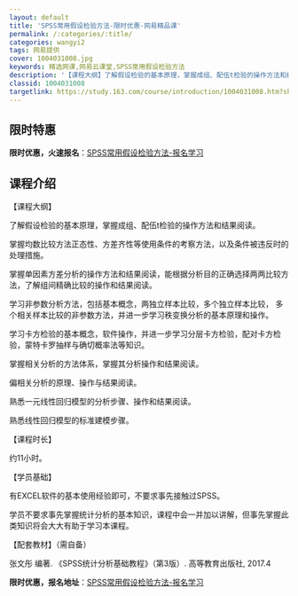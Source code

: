 ```yaml
---
layout: default
title: 'SPSS常用假设检验方法-限时优惠-网易精品课'
permalink: /:categories/:title/
categories: wangyi2
tags: 网易提供
cover: 1004031008.jpg
keywords: 精选网课,网易云课堂,SPSS常用假设检验方法
description: '【课程大纲】了解假设检验的基本原理，掌握成组、配伍t检验的操作方法和结果阅读。掌握均数比较方法正态性、方差齐性等使用条件'
classid: 1004031008
targetlink: https://study.163.com/course/introduction/1004031008.htm?share=1&shareId=1025206652&utm_campaign=share&utm_medium=iphoneShare&utm_source=&utm_u=1025206652
---
```


## 限时特惠

**限时优惠，火速报名**：[SPSS常用假设检验方法-报名学习](https://study.163.com/course/introduction/1004031008.htm?share=1&shareId=1025206652&utm_campaign=share&utm_medium=iphoneShare&utm_source=&utm_u=1025206652)

## 课程介绍

【课程大纲】

了解假设检验的基本原理，掌握成组、配伍t检验的操作方法和结果阅读。

掌握均数比较方法正态性、方差齐性等使用条件的考察方法，以及条件被违反时的处理措施。

掌握单因素方差分析的操作方法和结果阅读，能根据分析目的正确选择两两比较方法，了解组间精确比较的操作和结果阅读。



学习非参数分析方法，包括基本概念，两独立样本比较，多个独立样本比较， 多个相关样本比较的非参数方法，并进一步学习秩变换分析的基本原理和操作。

学习卡方检验的基本概念，软件操作，并进一步学习分层卡方检验，配对卡方检验，蒙特卡罗抽样与确切概率法等知识。



掌握相关分析的方法体系，掌握其分析操作和结果阅读。

偏相关分析的原理、操作与结果阅读。

熟悉一元线性回归模型的分析步骤、操作和结果阅读。

熟悉线性回归模型的标准建模步骤。



【课程时长】

约11小时。



【学员基础】

有EXCEL软件的基本使用经验即可，不要求事先接触过SPSS。

学员不要求事先掌握统计分析的基本知识，课程中会一并加以讲解，但事先掌握此类知识将会大大有助于学习本课程。



【配套教材】（需自备）

张文彤 编著. 《SPSS统计分析基础教程》（第3版）. 高等教育出版社, 2017.4

**限时优惠，报名地址**：[SPSS常用假设检验方法-报名学习](https://study.163.com/course/introduction/1004031008.htm?share=1&shareId=1025206652&utm_campaign=share&utm_medium=iphoneShare&utm_source=&utm_u=1025206652)

